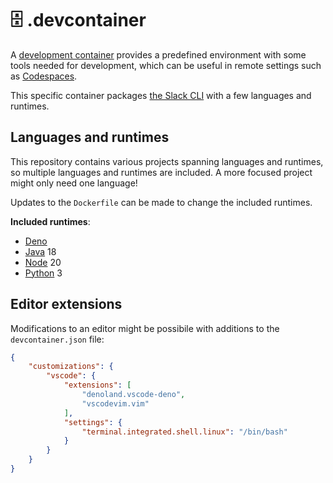 # 🗄️ .devcontainer

A [development container][container] provides a predefined environment with
some tools needed for development, which can be useful in remote settings such
as [Codespaces][codespaces].

This specific container packages [the Slack CLI][cli] with a few languages and
runtimes.

## Languages and runtimes

This repository contains various projects spanning languages and runtimes, so
multiple languages and runtimes are included. A more focused project might only
need one language!

Updates to the `Dockerfile` can be made to change the included runtimes.

**Included runtimes**:

- [Deno][deno]
- [Java][java] 18
- [Node][node] 20
- [Python][python] 3

## Editor extensions

Modifications to an editor might be possibile with additions to the
`devcontainer.json` file:

```json
{
    "customizations": {
        "vscode": {
            "extensions": [
                "denoland.vscode-deno",
                "vscodevim.vim"
            ],
            "settings": {
                "terminal.integrated.shell.linux": "/bin/bash"
            }
        }
    }
}
```

<!-- a collection of links -->
[cli]: https://api.slack.com/automation/cli
[codespaces]: https://github.com/features/codespaces
[container]: https://containers.dev/
[deno]: https://deno.com/
[java]: https://openjdk.org/
[node]: https://nodejs.org/
[python]: https://www.python.org/

